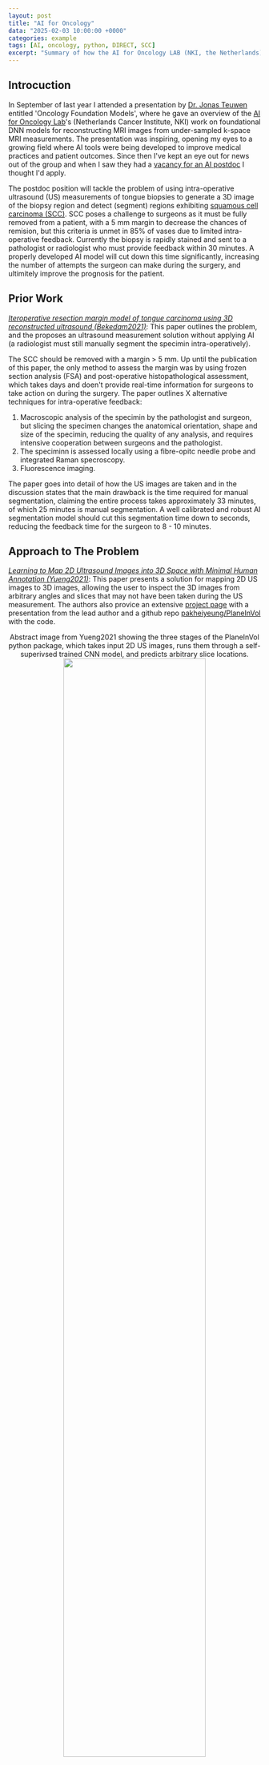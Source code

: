 ```yaml
---
layout: post
title: "AI for Oncology"
data: "2025-02-03 10:00:00 +0000"
categories: example
tags: [AI, oncology, python, DIRECT, SCC]
excerpt: "Summary of how the AI for Oncology LAB (NKI, the Netherlands) is planning on using AI to automatically segment SCC biopsies intra-operatively, and how they developed the DIRECT package to recreate high-quality MRI medical images from under-sampled k-space MRI data."
---
```


## Introcuction

In September of last year I attended a presentation by [Dr. Jonas Teuwen](https://www.nki.nl/research/find-a-researcher/groupleaders/jonas-teuwen/) entitled 'Oncology Foundation Models', where he gave an overview of the [AI for Oncology Lab](https://aiforoncology.nl)'s (Netherlands Cancer Institute, NKI) work on foundational DNN models for reconstructing MRI images from under-sampled k-space MRI measurements. The presentation was inspiring, opening my eyes to a growing field where AI tools were being developed to improve medical practices and patient outcomes. Since then I've kept an eye out for news out of the group and when I saw they had a [vacancy for an AI postdoc](https://aiforoncology.nl/vacancies/phdpostdoc-position-utilizing-artificial-intelligence-to-segment-echo-images-of-tongue-cancer-intraoperatively-to-facilitate-radical-resection/) I thought I'd apply.

The postdoc position will tackle the problem of using intra-operative ultrasound (US) measurements of tongue biopsies to generate a 3D image of the biopsy region and detect (segment) regions exhibiting [squamous cell carcinoma (SCC)](https://en.wikipedia.org/wiki/Squamous-cell_carcinoma). SCC poses a challenge to surgeons as it must be fully removed from a patient, with a 5 mm margin to decrease the chances of remision, but this criteria is unmet in 85% of vases due to limited intra-operative feedback. Currently the biopsy is rapidly stained and sent to a pathologist or radiologist who must provide feedback within 30 minutes. A properly developed AI model will cut down this time significantly, increasing the number of attempts the surgeon can make during the surgery, and ultimitely improve the prognosis for the patient.

## Prior Work

[_Iteroperative resection margin model of tongue carcinoma using 3D reconstructed ultrasound (Bekedam2021)_](https://www.sciencedirect.com/science/article/pii/S2667147621001436): This paper outlines the problem, and the proposes an ultrasound measurement solution without applying AI (a radiologist must still manually segment the specimin intra-operatively).

The SCC should be removed with a margin > 5 mm. Up until the publication of this paper, the only method to assess the margin was by using frozen section analysis (FSA) and post-operative histopathological assessment, which takes days and doen't provide real-time information for surgeons to take action on during the surgery. The paper outlines X alternative techniques for intra-operative feedback:

1. Macroscopic analysis of the specimin by the pathologist and surgeon, but slicing the specimen changes the anatomical orientation, shape and size of the specimin, reducing the quality of any analysis, and requires intensive cooperation between surgeons and the pathologist.
2. The speciminn is assessed locally using a fibre-opitc needle probe and integrated Raman specroscopy.
3. Fluorescence imaging.

The paper goes into detail of how the US images are taken and in the discussion states that the main drawback is the time required for manual segmentation, claiming the entire process takes approximately 33 minutes, of which 25 minutes is manual segmentation. A well calibrated and robust AI segmentation model should cut this segmentation time down to seconds, reducing the feedback time for the surgeon to 8 - 10 minutes.

## Approach to The Problem

[_Learning to Map 2D Ultrasound Images into 3D Space
with Minimal Human Annotation (Yueng2021)_](https://www.sciencedirect.com/science/article/abs/pii/S136184152100044X): This paper presents a solution for mapping 2D US images to 3D images, allowing the user to inspect the 3D images from arbitrary angles and slices that may not have been taken during the US measurement. The authors also provice an extensive [project page](https://pakheiyeung.github.io/PlaneInVol_wp/) with a presentation from the lead author and a github repo [pakheiyeung/PlaneInVol](https://github.com/pakheiyeung/PlaneInVol) with the code.

<div style="text-align: center;">
<p style="margin: 0; text-align: center; font-weight: normal">
    Abstract image from Yueng2021 showing the three stages of the PlaneInVol python package, which takes input 2D US images, runs them through a self-superivsed trained CNN model, and predicts arbitrary slice locations.
    </p>
   <img src="{{ site.baseurl }}/assets/posts/PlaneInVol_abstract_image.jpg" style="width: 75%;">
</div>

[_Detection of COVID-19 features in lung ultrasound images using deep neural networks (Zhao2024)_](https://www.nature.com/articles/s43856-024-00463-5): This paper outlines a U-net model to segment COVID-19 in lung US measurements.

<div style="text-align: center;">
<p style="margin: 0; text-align: center; font-weight: normal">
    Figure from Zhao2024 showing the U-net architecture used to detect COVID-19 in lung US measurements.
    </p>
   <img src="{{ site.baseurl }}/assets/posts/Zhao2024_U-net.png" style="width: 75%;">
</div>

[_Enhancing the reliability of deep learning-based head and neck tumour segmentation using uncertainty estimation with multi-modal images Ren2024_](https://iopscience.iop.org/article/10.1088/1361-6560/ad682d): This paper develops methods to quantifying uncertainty in multi-modal head and neck cancer segmentation models, allowing users to create 3D uncertainty maps that could help medical practicioners focus on high-uncertainty areas.

## Other Work From the Group

Some of the most interesting work out of the group is unrelated to SCC segmentation, but actualy deals with processing under-sampled or noisy k-space MRI data to high-quality images. Models can be used or fine-tuned on specific datasets using the [DIRECT](https://github.com/NKI-AI/direct) python package.

<div style="text-align: center;">
<p style="margin: 0; text-align: center; font-weight: normal">
    Slide taken from <a href="https://www.youtube.com/watch?v=Jl18e2XoHNI" target="_blank">Webinar 33 Accelerated MRI with AI by Jonas Teuwen</a> presented at European Society of Medical Imaging Informatics, showing the principle of how to transform raw, complex k-space MRI data into a mecical image.
    </p>
   <img src="{{ site.baseurl }}/assets/posts/k-space_to_MRI-image.png" style="width: 75%;">
</div>

<div style="text-align: center;">
<p style="margin: 0; text-align: center; font-weight: normal">
    Under-sampled k-space to save time during MRI measurement (decreasing cost, decreasing discomfort for the patient, and reducing artifacts caused by movement over time).
    </p>
   <img src="{{ site.baseurl }}/assets/posts/subsampled-k-space_to_MRI-image.png" style="width: 75%;">
</div>

<div style="text-align: center;">
<p style="margin: 0; text-align: center; font-weight: normal">
    Showing the performance using a "zero-filled" model (no interpolation of missing k-space), CS (Compressed Sensing) model using BART and RIM (recurrent inference machine) using DIRECT.
    </p>
   <img src="{{ site.baseurl }}/assets/posts/direct_models.png" style="width: 75%;">
</div>

DIRECT uses MRI phyiscs as prior knowledge, sampling masks, MRI machine sensitivity masks and a complicated update function (using ReLU convolutional layers, gated recurrent units (GRU)) in a recurrent inference machine (RIM) model to increase the quality of generated MRI images.

